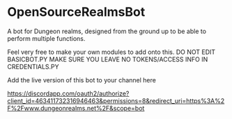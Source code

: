 # OpenSourceRealmsBot
A bot for Dungeon realms, designed from the ground up to be able to perform multiple functions.

Feel very free to make your own modules to add onto this.
DO NOT EDIT BASICBOT.PY
MAKE SURE YOU LEAVE NO TOKENS/ACCESS INFO IN CREDENTIALS.PY

Add the live version of this bot to your channel here

https://discordapp.com/oauth2/authorize?client_id=463411732316946463&permissions=8&redirect_uri=https%3A%2F%2Fwww.dungeonrealms.net%2F&scope=bot
